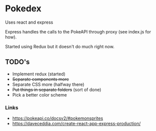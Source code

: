 # Pokedex
Uses react and express

Express handles the calls to the
 PokeAPI through proxy (see index.js for how).

Started using Redux but it doesn't do much right now.

## TODO's
* Implement redux (started)
* ~~Separate components more~~
* Separate CSS more (halfway there)
* ~~Put things in separate folders~~ (sort of done)
* Pick a better color scheme

### Links
* https://pokeapi.co/docsv2/#pokemonsprites
* https://daveceddia.com/create-react-app-express-production/